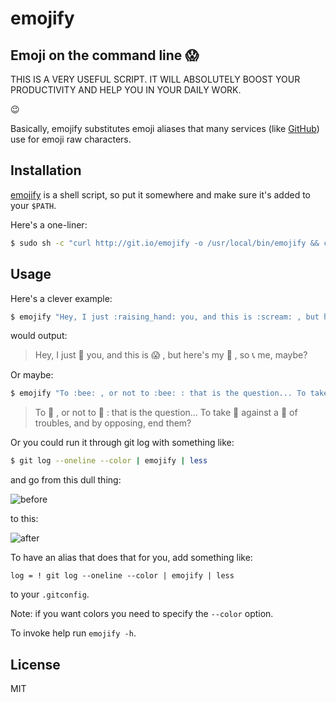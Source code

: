 emojify
=======
Emoji on the command line :scream:
----------------------------------

THIS IS A VERY USEFUL SCRIPT. IT WILL ABSOLUTELY BOOST YOUR PRODUCTIVITY AND
HELP YOU IN YOUR DAILY WORK.

:wink:

Basically, emojify substitutes emoji aliases that many services
(like [GitHub](https://github.com/)) use for emoji raw characters.


Installation
------------

[emojify](emojify) is a shell script, so put it somewhere and make sure it's
added to your `$PATH`.

Here's a one-liner:
```sh
$ sudo sh -c "curl http://git.io/emojify -o /usr/local/bin/emojify && chmod +x /usr/local/bin/emojify"
```


Usage
-----

Here's a clever example:
```sh
$ emojify "Hey, I just :raising_hand: you, and this is :scream: , but here's my :calling: , so :telephone_receiver: me, maybe?"
```
would output:
> Hey, I just :raising_hand: you, and this is :scream: , but here's my
> :calling: , so :telephone_receiver: me, maybe?


Or maybe:
```sh
$ emojify "To :bee: , or not to :bee: : that is the question... To take :muscle: against a :ocean: of troubles, and by opposing, end them?"
```
> To :bee: , or not to :bee: : that is the question... To take :muscle: against
> a :ocean: of troubles, and by opposing, end them?

Or you could run it through git log with something like:
```sh
$ git log --oneline --color | emojify | less
```
and go from this dull thing:

![before](img/before.png)

to this:

![after](img/after.png)

To have an alias that does that for you, add something like:
```
log = ! git log --oneline --color | emojify | less
```
to your `.gitconfig`.

Note: if you want colors you need to specify the `--color` option.

To invoke help run `emojify -h`.

License
-------
MIT
